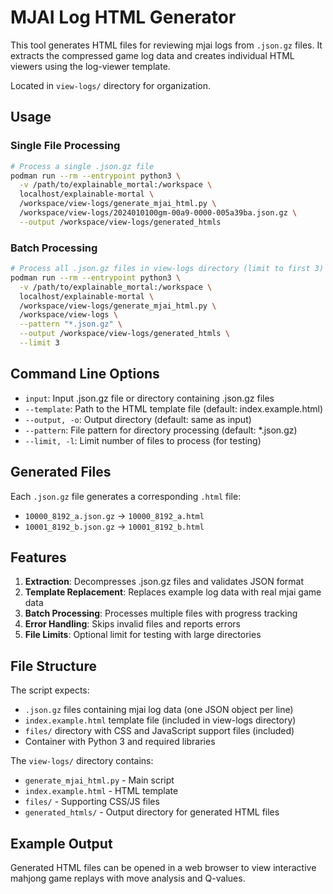 # MJAI Log HTML Generator

This tool generates HTML files for reviewing mjai logs from `.json.gz` files. It extracts the compressed game log data and creates individual HTML viewers using the log-viewer template.

Located in `view-logs/` directory for organization.

## Usage

### Single File Processing
```bash
# Process a single .json.gz file
podman run --rm --entrypoint python3 \
  -v /path/to/explainable_mortal:/workspace \
  localhost/explainable-mortal \
  /workspace/view-logs/generate_mjai_html.py \
  /workspace/view-logs/2024010100gm-00a9-0000-005a39ba.json.gz \
  --output /workspace/view-logs/generated_htmls
```

### Batch Processing
```bash
# Process all .json.gz files in view-logs directory (limit to first 3)
podman run --rm --entrypoint python3 \
  -v /path/to/explainable_mortal:/workspace \
  localhost/explainable-mortal \
  /workspace/view-logs/generate_mjai_html.py \
  /workspace/view-logs \
  --pattern "*.json.gz" \
  --output /workspace/view-logs/generated_htmls \
  --limit 3
```

## Command Line Options

- `input`: Input .json.gz file or directory containing .json.gz files
- `--template`: Path to the HTML template file (default: index.example.html)
- `--output, -o`: Output directory (default: same as input)
- `--pattern`: File pattern for directory processing (default: *.json.gz)
- `--limit, -l`: Limit number of files to process (for testing)

## Generated Files

Each `.json.gz` file generates a corresponding `.html` file:
- `10000_8192_a.json.gz` → `10000_8192_a.html`
- `10001_8192_b.json.gz` → `10001_8192_b.html`

## Features

1. **Extraction**: Decompresses .json.gz files and validates JSON format
2. **Template Replacement**: Replaces example log data with real mjai game data
3. **Batch Processing**: Processes multiple files with progress tracking
4. **Error Handling**: Skips invalid files and reports errors
5. **File Limits**: Optional limit for testing with large directories

## File Structure

The script expects:
- `.json.gz` files containing mjai log data (one JSON object per line)
- `index.example.html` template file (included in view-logs directory)
- `files/` directory with CSS and JavaScript support files (included)
- Container with Python 3 and required libraries

The `view-logs/` directory contains:
- `generate_mjai_html.py` - Main script
- `index.example.html` - HTML template
- `files/` - Supporting CSS/JS files
- `generated_htmls/` - Output directory for generated HTML files

## Example Output

Generated HTML files can be opened in a web browser to view interactive mahjong game replays with move analysis and Q-values.